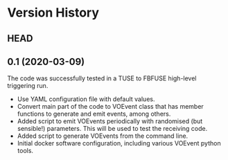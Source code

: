 # Version History #

## HEAD ##

## 0.1 (2020-03-09) ##

The code was successfully tested in a TUSE to FBFUSE high-level triggering run.

* Use YAML configuration file with default values.
* Convert main part of the code to VOEvent class that has member functions to generate and emit events, among others.
* Added script to emit VOEvents periodically with randomised (but sensible!) parameters. This will be used to test the receiving code.
* Added script to generate VOEvents from the command line.
* Initial docker software configuration, including various VOEvent python tools.

